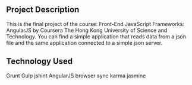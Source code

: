## Project Description

This is the final project of the course: Front-End JavaScript Frameworks: AngularJS by Coursera The Hong Kong University of Science and Technology.
You can find a simple application that reads data from a json file and the same application connected to a simple json server.

## Technology Used

Grunt
Gulp
jshint
AngularJS
browser sync
karma jasmine